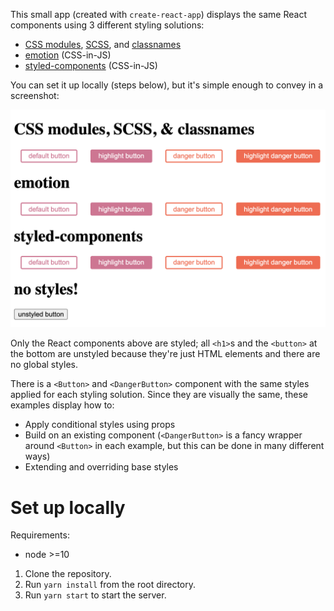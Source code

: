 This small app (created with `create-react-app`) displays the same React components using 3 different styling solutions:
- [CSS modules](https://github.com/css-modules/css-modules), [SCSS](https://sass-lang.com/guide), and [classnames](https://github.com/JedWatson/classnames)
- [emotion](https://emotion.sh/docs/introduction) (CSS-in-JS)
- [styled-components](https://styled-components.com/) (CSS-in-JS)

You can set it up locally (steps below), but it's simple enough to convey in a screenshot:

![components](/public/components.png)

Only the React components above are styled; all `<h1>`s and the `<button>` at the bottom are unstyled because they're just HTML elements and there are no global styles. 
  
There is a `<Button>` and `<DangerButton>` component with the same styles applied for each styling solution. Since they are visually the same, these examples display how to:
- Apply conditional styles using props
- Build on an existing component (`<DangerButton>` is a fancy wrapper around `<Button>` in each example, but this can be done in many different ways)
- Extending and overriding base styles

# Set up locally

Requirements:
- node >=10

1. Clone the repository.
2. Run `yarn install` from the root directory.
3. Run `yarn start` to start the server.
